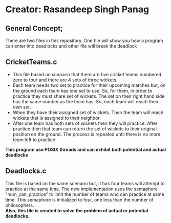 # Creator: Rasandeep Singh Panag

## General Concept;
There are two files in this repository. One file will show you how a program can enter into deadlocks and other file will break the deadlock

## CricketTeams.c
- This file based on scenario that there are five cricket teams numbered zero to four and there are 4 sets of three wickets.   
- Each team needs two set to practice for their upcoming matches but, on the  ground each team has one set to use. So, for them, in order to practice they must share set of wickets. The set on their right hand side has the same number as the team has. So, each team will reach their own set.  
- When they have their assigned set of wickets. Then the team will reach wickets that is assigned to their neighbor.    
- After one team has both sets of wickets then they will practice. After practice then that team can return the set of wickets to their original position on the ground. The process is repeated until there is no more team left to practice.

**This program use POSIX threads and can exhibit both potential and actual deadlocks**

## Deadlocks.c
This file is based on the same scenario but, it has four teams will attempt to practice at the same time. The new implementation uses the semaphore "num_can_practice" to limit the number of teams who can practice at same time. This semaphore is initialized to four, one less than the number of philosophers.   
**Also, this file is created to solve the problem of actual or potential deadlocks.**
